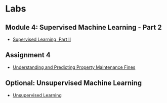# Labs

## Module 4: Supervised Machine Learning - Part 2

- [Supervised Learning, Part II](./Labs/Module%204.ipynb)

## Assignment 4

- [Understanding and Predicting Property Maintenance Fines](./Labs/Assignment%204.ipynb)

## Optional: Unsupervised Machine Learning

- [Unsupervised Learning](./Labs/Unsupervised%20Learning.ipynb)